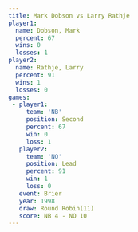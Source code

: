 ```yaml
---
title: Mark Dobson vs Larry Rathje
player1:             
  name: Dobson, Mark 
  percent: 67        
  wins: 0            
  losses: 1          
player2:             
  name: Rathje, Larry
  percent: 91        
  wins: 1            
  losses: 0          
games:
 - player1:          
     team: 'NB'      
     position: Second
     percent: 67     
     win: 0          
     loss: 1         
   player2:        
     team: 'NO'    
     position: Lead
     percent: 91   
     win: 1        
     loss: 0       
   event: Brier         
   year: 1998           
   draw: Round Robin(11)
   score: NB 4 - NO 10  
---
```

